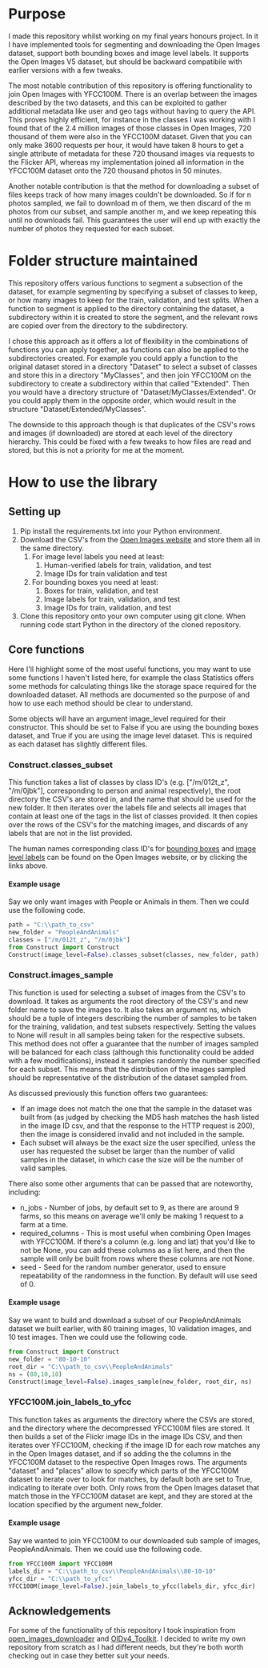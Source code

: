 # Purpose
I made this repository whilst working on my final years honours project. In it I have implemented tools for segmenting 
and downloading the Open Images dataset, support both bounding boxes and image level labels. It supports the Open Images 
V5 dataset, but should be backward compatibile with earlier versions with a few tweaks.

The most notable contribution of this repository is offering functionality to join Open Images with YFCC100M. There is an overlap between the images described by the two datasets, and this can be exploited to gather additional metadata like user and geo tags without 
having to query the API. This proves highly efficient, for instance in the classes I was working with I found that of the 
2.4 million images of those classes in Open Images, 720 thousand of them were also in the YFCC100M dataset. Given that
you can only make 3600 requests per hour, it would have taken 8 hours to get a single attribute of metadata for these 720 thousand
images via requests to the Flicker API, whereas my implementation joined all information in the YFCC100M dataset onto the
 720 thousand photos in 50 minutes.
 
Another notable contribution is that the method for downloading a subset of files keeps track of how many images couldn't be downloaded.
So if for n photos sampled, we fail to download m of them, we then discard of the m photos from our subset, and sample another m, and we
keep repeating this until no downloads fail. This guarantees the user will end up with exactly the number of photos they requested for each
subset.

# Folder structure maintained

This repository offers various functions to segment a subsection of the dataset, for example segmenting by specifying 
a subset of classes to keep, or how many images to keep for the train, validation, and test splits. When a function to segment is 
applied to the directory containing the dataset, a subdirectory within it is created to store the segment, and the 
relevant rows are copied over from the directory to the subdirectory.

I chose this approach as it offers a lot of flexibility in the combinations of functions you can apply together, as 
functions can also be applied to the subdirectories created. For example you could apply a function to the original
dataset stored in a directory "Dataset" to select a subset of classes and store this in a directory "MyClasses", and then
join YFCC100M on the subdirectory to create a subdirectory within that called "Extended". Then you would have a directory
 structure of "Dataset/MyClasses/Extended". Or you could apply them in the opposite order, which would result in the 
 structure "Dataset/Extended/MyClasses".

The downside to this approach though is that duplicates of the CSV's rows and images (if downloaded) are stored at each
level of the directory hierarchy. This could be fixed with a few tweaks to how files are read and stored, but this is not
a priority for me at the moment.

# How to use the library

## Setting up

1. Pip install the requirements.txt into your Python environment.
2. Download the CSV's from the [Open Images website](https://storage.googleapis.com/openimages/web/download.html) and 
store them all in the same directory.
    1. For image level labels you need at least:
        1. Human-verified labels for train, validation, and test
        2. Image IDs for train validation and test
    2. For bounding boxes you need at least:
        1. Boxes for train, validation, and test
        2. Image labels for train, validation, and test
        3. Image IDs for train, validation, and test
3. Clone this repository onto your own computer using git clone. When running code start Python in the directory
of the cloned repository.

## Core functions

Here I'll highlight some of the most useful functions, you may want to use some functions I haven't listed here, for
example the class Statistics offers some methods for calculating things like the storage space required for the 
downloaded dataset. All methods are documented so the purpose of and how to use each method should be clear to 
understand.

Some objects will have an argument image_level required for their constructor. This should be set to False if you are
using the bounding boxes dataset, and True if you are using the image level dataset. This is required as each dataset
has slightly different files.

### Construct.classes_subset

This function takes a list of classes by class ID's (e.g. ["/m/012t_z", "/m/0jbk"], corresponding to person and animal
respectively), the root directory the CSV's are stored in, and the name that should be used for the new folder. It then
iterates over the labels file and selects all images that contain at least one of the tags in the list of classes 
provided. It then copies over the rows of the CSV's for the matching images, and discards of any labels that are not in
the list provided. 

The human names corresponding class ID's for 
[bounding boxes](https://storage.googleapis.com/openimages/v5/class-descriptions-boxable.csv) and
[image level labels](https://storage.googleapis.com/openimages/v5/class-descriptions.csv) can be found on the Open 
Images website, or by clicking the links above.

#### Example usage

Say we only want images with People or Animals in them. Then we could use the following code.

```python
path = "C:\\path_to_csv"
new_folder = "PeopleAndAnimals"
classes = ["/m/012t_z", "/m/0jbk"]
from Construct import Construct
Construct(image_level=False).classes_subset(classes, new_folder, path)
```

### Construct.images_sample

This function is used for selecting a subset of images from the CSV's to download. It takes as arguments the root
directory of the CSV's and new folder name to save the images to. It also takes an argument ns, which should be a tuple
of integers describing the number of samples to be taken for the training, validation, and test subsets respectively. 
Setting the values to None will result in all samples being taken for the respective subsets. This method does not offer
a guarantee that the number of images sampled will be balanced for each class (although this functionality could be 
added with a few modifications), instead it samples randomly the number specified for each subset. This means that the
distribution of the images sampled should be representative of the distribution of the dataset sampled from.

As discussed previously this function offers two guarantees:
* If an image does not match the one that the sample in the dataset was built from (as judged by checking the MD5 hash
matches the hash listed in the image ID csv, and that the response to the HTTP request is 200), then the image is
considered invalid and not included in the sample.
* Each subset will always be the exact size the user specified, unless the user has requested the subset be larger than
the number of valid samples in the dataset, in which case the size will be the number of valid samples.

There also some other arguments that can be passed that are noteworthy, including:

* n_jobs - Number of jobs, by default set to 9, as there are around 9 farms, so this means on average we'll only be 
making 1 request to a farm at a time.
* required_columns - This is most useful when combining Open Images with YFCC100M. If there's a column (e.g. long and 
lat) that you'd like to not be None, you can add these columns as a list here, and then the sample will only be built
from rows where these columns are not None.
* seed - Seed for the random number generator, used to ensure repeatability of the randomness in the function. By default
 will use seed of 0.
 
#### Example usage

Say we want to build and download a subset of our PeopleAndAnimals dataset we built earlier, with 80 training
images, 10 validation images, and 10 test images. Then we could use the following code.

```python
from Construct import Construct
new_folder = "80-10-10"
root_dir = "C:\\path_to_csv\\PeopleAndAnimals"
ns = (80,10,10)
Construct(image_level=False).images_sample(new_folder, root_dir, ns)
```

### YFCC100M.join_labels_to_yfcc

This function takes as arguments the directory where the CSVs are stored, and the directory where the decompressed 
YFCC100M files are stored. It then builds a set of the Flickr image IDs in the image IDs CSV, and then iterates over 
YFCC100M, checking if the image ID for each row matches any in the Open Images dataset, and if so adding the the columns
in the YFCC100M dataset to the respective Open Images rows. The arguments "dataset" and "places" allow to specify which
parts of the YFCC100M dataset to iterate over to look for matches, by default both are set to True, indicating to 
iterate over both. Only rows from the Open Images dataset that match those in the YFCC100M dataset are kept, and they
are stored at the location specified by the argument new_folder.

#### Example usage

Say we wanted to join YFCC100M to our downloaded sub sample of images, PeopleAndAnimals. Then we could use the following
code.

```python
from YFCC100M import YFCC100M
labels_dir = "C:\\path_to_csv\\PeopleAndAnimals\\80-10-10"
yfcc_dir = "C:\\path_to_yfcc"
YFCC100M(image_level=False).join_labels_to_yfcc(labels_dir, yfcc_dir)
```

## Acknowledgements

For some of the functionality of this repository I took inspiration from 
[open_images_downloader](https://github.com/dnuffer/open_images_downloader) and
[OIDv4_Toolkit](https://github.com/EscVM/OIDv4_ToolKit). I decided to write my own repository from scratch as I had 
different needs, but they're both worth checking out in case they better suit your needs.